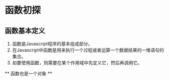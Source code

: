 # 函数初探

## 函数基本定义

1. 函数是Javascript程序的基本组成部分。
2. 在Javascript中函数是用来执行一个过程或者运算一个数据结果的一堆语句的集合。
3. 如要使用函数，则需要在某个作用域中先定义它，然后再调用它。

** 函数也是一个对象 **